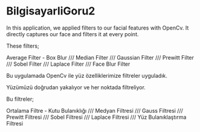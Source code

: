 # BilgisayarliGoru2
 In this application, we applied filters to our facial features with OpenCv.  It directly captures our face and filters it at every point.

These filters;

Average Filter - Box Blur /// Median Filter /// Gaussian Filter /// Prewitt Filter /// Sobel Filter /// Laplace Filter /// Face Blur Filter


Bu uygulamada OpenCv ile yüz özelliklerimize filtreler uyguladık.

Yüzümüzü doğrudan yakalıyor ve her noktada filtreliyor.

Bu filtreler;

Ortalama Filtre - Kutu Bulanıklığı /// Medyan Filtresi /// Gauss Filtresi /// Prewitt Filtresi /// Sobel Filtresi /// Laplace Filtresi /// Yüz Bulanıklaştırma Filtresi

